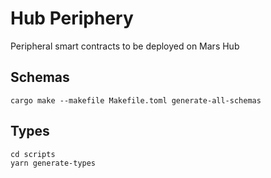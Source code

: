 # Hub Periphery

Peripheral smart contracts to be deployed on Mars Hub

## Schemas
```shell
cargo make --makefile Makefile.toml generate-all-schemas
```
## Types 
```shell
cd scripts 
yarn generate-types
```